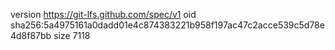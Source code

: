 version https://git-lfs.github.com/spec/v1
oid sha256:5a4975161a0dadd01e4c874383221b958f197ac47c2acce539c5d78e4d8f87bb
size 7118
